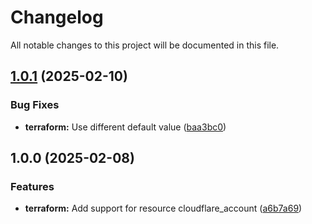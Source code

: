 # Changelog

All notable changes to this project will be documented in this file.

## [1.0.1](https://gitlab.com/terraform-child-modules-48151/terraform-cloudflare-account/compare/v1.0.0...v1.0.1) (2025-02-10)

### Bug Fixes

* **terraform:** Use different default value ([baa3bc0](https://gitlab.com/terraform-child-modules-48151/terraform-cloudflare-account/commit/baa3bc0db14dc2b2a4a2fda2a5e74f0fa9383bc7))

## 1.0.0 (2025-02-08)

### Features

* **terraform:** Add support for resource cloudflare_account ([a6b7a69](https://gitlab.com/terraform-child-modules-48151/terraform-cloudflare-account/commit/a6b7a696f6364023b7291141d3cee75c698e9004))
